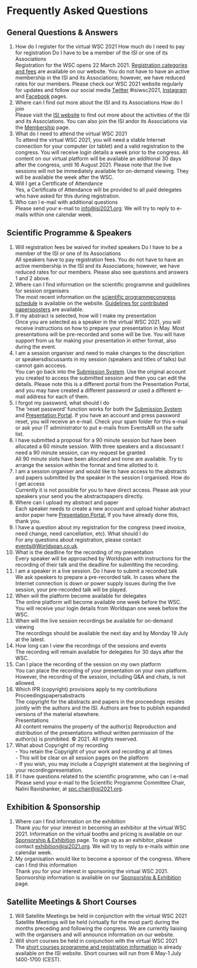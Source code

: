 # Frequently Asked Questions

## General Questions & Answers

1.  How do I register for the virtual WSC 2021 How much do I need to pay for registration Do I have to be a member of the ISI or one of its Associations  
    Registration for the WSC opens 22 March 2021. [Registration categories and fees](httpswww.isi2021.orgregistration) are available on our website. You do not have to have an active membership in the ISI and its Associations; however, we have reduced rates for our members. Please check our WSC 2021 website regularly for updates and follow our social media [Twitter](httpstwitter.comisi_wsc_2021) #isiwsc2021, [Instagram](httpswww.instagram.comisi_wsc_2021) and [Facebook](httpswww.facebook.com63rd-ISI-WSC-2021-439816706568915) pages.
2.  Where can I find out more about the ISI and its Associations How do I join  
    Please visit the [ISI website](httpswww.isi-web.org) to find out more about the activities of the ISI and its Associations. You can also join the ISI andor its Associations via the [Membership](httpwww.isi-web.orgindex.phpmembership) page.
3.  What do I need to attend the virtual WSC 2021  
    To attend the virtual WSC 2021, you will need a stable Internet connection for your computer (or tablet) and a valid registration to the congress. You will receive login details a week prior to the congress. All content on our virtual platform will be available an additional 30 days after the congress, until 16 August 2021. Please note that the live sessions will not be immediately available for on-demand viewing. They will be available the week after the WSC.
4.  Will I get a Certificate of Attendance  
    Yes, a Certificate of Attendance will be provided to all paid delegates who have asked for this during registration.
5.  Who can I e-mail with additional questions  
    Please send your e-mail to info@isi2021.org. We will try to reply to e-mails within one calendar week.

## Scientific Programme & Speakers

1.  Will registration fees be waived for invited speakers Do I have to be a member of the ISI or one of its Associations  
    All speakers have to pay registration fees. You do not have to have an active membership in the ISI and its Associations; however, we have reduced rates for our members. Please also see questions and answers 1 and 2 above.
2.  Where can I find information on the scientific programme and guidelines for session organisers  
    The most recent information on the [scientific programmecongress schedule](httpswww.isi2021.orgcongress-schedule) is available on the website. [Guidelines for contributed papersposters](httpswww.isi2021.orgguidelines-session-organisers) are available.
3.  If my abstract is selected, how will I make my presentation  
    Once you are selected as a speaker in the virtual WSC 2021, you will receive instructions on how to prepare your presentation in May. Most presentations will be pre-recorded and some will be live. You will have support from us for making your presentation in either format, also during the event.
4.  I am a session organiser and need to make changes to the description or speakersdiscussants in my session (speakers and titles of talks) but cannot gain acccess.  
    You can go back into the [Submission System](httpsintstat.eventsair.comisisubmissionsAccountLoginReturnUrl=%2Fisisubmissions%2Ftest-customizations-event%2Ftestsubmission). Use the original account you created to access the submitted session and then you can edit the details. Please note this is a different portal from the Presentation Portal, and you may have created a different password or used a different e-mail address for each of them.
5.  I forgot my password, what should I do  
    The ‘reset password’ function works for both the [Submission System](httpsintstat.eventsair.comisisubmissionsAccountLoginReturnUrl=%2Fisisubmissions%2Ftest-customizations-event%2Ftestsubmission) and [Presentation Portal](httpsintstat.eventsair.comisi-world-statistics-congresscps-presentations). If you have an account and press password reset, you will receive an e-mail. Check your spam folder for this e-mail or ask your IT administrator to put e-mails from EventsAIR on the safe list.
6.  I have submitted a proposal for a 90 minute session but have been allocated a 60 minute session. With three speakers and a discussant I need a 90 minute session, can my request be granted  
    All 90 minute slots have been allocated and none are available. Try to arrange the session within the format and time allotted to it.
7.  I am a session organiser and would like to have access to the abstracts and papers submitted by the speaker in the session I organised. How do I get access  
    Currently it is not possible for you to have direct access. Please ask your speakers your send you the abstractspapers directly.
8.  Where can I upload my abstract and paper  
    Each speaker needs to create a new account and upload hisher abstract andor paper here [Presentation Portal.](httpsintstat.eventsair.comisi-world-statistics-congresscps-presentations) If you have already done this, thank you.
9.  I have a question about my registration for the congress (need invoice, need change, need cancellation, etc). What should I do  
    For any questions about registration, please contact events@Worldspan.co.uk.
10.  What is the deadline for the recording of my presentation  
    Every speaker will be approached by Worldspan with instructions for the recording of their talk and the deadline for submitting the recording.
11.  I am a speaker in a live session. Do I have to submit a recorded talk  
    We ask speakers to prepare a pre-recorded talk. In cases where the Internet connection is down or power supply issues during the live session, your pre-recorded talk will be played.
12.  When will the platform become available for delegates  
    The online platform will become available one week before the WSC. You will receive your login details from Worldspan one week before the WSC.
13.  When will the live session recordings be available for on-demand viewing  
    The recordings should be available the next day and by Monday 19 July at the latest.
14.  How long can I view the recordings of the sessions and events  
    The recording will remain available for delegates for 30 days after the WSC.
15.  Can I place the recording of the session on my own platform  
    You can place the recording of your presentation on your own platform. However, the recording of the session, including Q&A and chats, is not allowed.
16.  Which IPR (copyright) provisions apply to my contributions  
    Proceedingspapersabstracts  
    The copyright for the abstracts and papers in the proceedings resides jointly with the authors and the ISI. Authors are free to publish expanded versions of the material elsewhere.  
    Presentations  
    All content remains the property of the author(s) Reproduction and distribution of the presentations without written permission of the author(s) is prohibited. © 2021. All rights reserved.
17.  What about Copyright of my recording  
    - You retain the Copyright of your work and recording at all times  
    - This will be clear on all session pages on the platform  
    - If you wish, you may include a Copyright statement at the beginning of your recordingpresentation.
18.  If I have questions related to the scientific programme, who can I e-mail  
    Please send your e-mail to the Scientific Programme Committee Chair, Nalini Ravishanker, at spc.chair@isi2021.org.

## Exhibition & Sponsorship

1.  Where can I find information on the exhibition  
    Thank you for your interest in becoming an exhibitor at the virtual WSC 2021. Information on the virtual booths and pricing is available on our [Sponsorship & Exhibition](httpswww.isi2021.orgsponsorship) page. To sign up as an exhibitor, please contact exhibition@isi2021.org. We will try to reply to e-mails within one calendar week.
2.  My organisation would like to become a sponsor of the congress. Where can I find this information  
    Thank you for your interest in sponsoring the virtual WSC 2021. Sponsorship information is available on our [Sponsorship & Exhibition](httpswww.isi2021.orgsponsorship) page.

## Satellite Meetings & Short Courses

1.  Will Satellite Meetings be held in conjunction with the virtual WSC 2021  
    Satellite Meetings will be held (virtually for the most part) during the months preceding and following the congress. We are currently liaising with the organisers and will announce information on our website.
2.  Will short courses be held in conjunction with the virtual WSC 2021  
    The [short courses programme and registration information](httpswww.isi-web.orgeventscoursesshort-2021) is already available on the ISI website. Short courses will run from 6 May-1 July 1400-1700 (CEST).